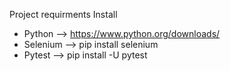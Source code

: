 Project requirments
Install
- Python --> https://www.python.org/downloads/
- Selenium --> pip install selenium
- Pytest --> pip install -U pytest

